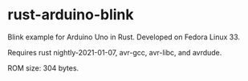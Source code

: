 # rust-arduino-blink

Blink example for Arduino Uno in Rust. Developed on Fedora Linux 33.

Requires rust nightly-2021-01-07, avr-gcc, avr-libc, and avrdude.

ROM size: 304 bytes.
